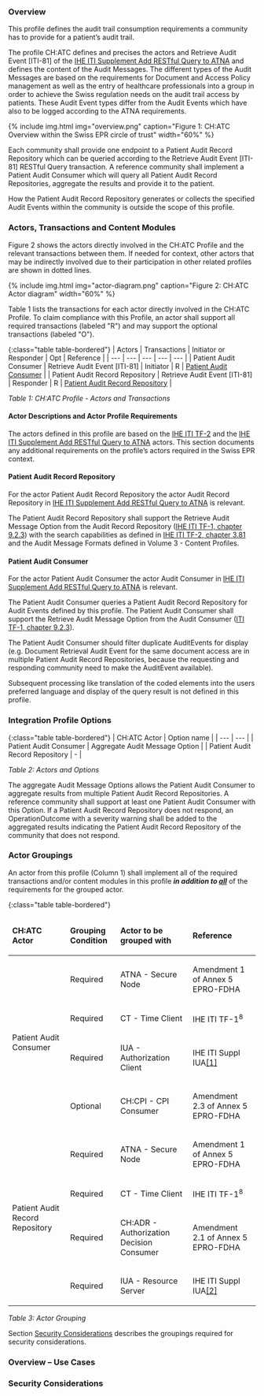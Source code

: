 ### Overview

This profile defines the audit trail consumption requirements a community has to provide for a patient’s audit trail.

The profile CH:ATC defines and precises the actors and Retrieve Audit Event [ITI-81] of the [IHE ITI Supplement Add RESTful Query to ATNA](https://www.ihe.net/uploadedFiles/Documents/ITI/IHE_ITI_Suppl_RESTful-ATNA_Rev3-4_TI_2023-08-04.pdf) and defines the content of the Audit Messages. The different types of the Audit Messages are based on the requirements for Document and Access Policy management as well as the entry of healthcare professionals into a group in order to achieve the Swiss regulation needs on the audit trail access by patients. These Audit Event types differ from the Audit Events which have also to be logged according to the ATNA requirements.

{% include img.html img="overview.png" caption="Figure 1: CH:ATC Overview within the Swiss EPR circle of trust" width="60%" %}

Each community shall provide one endpoint to a Patient Audit Record Repository which can be queried according to the Retrieve Audit Event [ITI-81] RESTful Query transaction. A reference community shall implement a Patient Audit Consumer which will query all Patient Audit Record Repositories, aggregate the results and provide it to the patient.

How the Patient Audit Record Repository generates or collects the specified Audit Events within the community is outside the scope of this profile.


### Actors, Transactions and Content Modules
Figure 2 shows the actors directly involved in the CH:ATC Profile and the relevant transactions between them. If needed for context, other actors that may be indirectly involved due to their participation in other related profiles are shown in dotted lines.

{% include img.html img="actor-diagram.png" caption="Figure 2: CH:ATC Actor diagram" width="60%" %}

Table 1 lists the transactions for each actor directly involved in the CH:ATC Profile. To claim compliance with this Profile, an actor shall support all required transactions (labeled "R") and may support the optional transactions (labeled "O").

{:class="table table-bordered"}
| Actors | Transactions | Initiator or Responder | Opt | Reference |
| --- | --- | --- | --- | --- |
| Patient Audit Consumer | Retrieve Audit Event [ITI-81] | Initiator | R | [Patient Audit Consumer](#patient-audit-consumer) |
| Patient Audit Record Repository | Retrieve Audit Event [ITI-81] | Responder | R | [Patient Audit Record Repository](#patient-audit-record-repository) |

_Table 1: CH:ATC Profile - Actors and Transactions_

#### Actor Descriptions and Actor Profile Requirements

The actors defined in this profile are based on the [IHE ITI TF-2](https://profiles.ihe.net/ITI/TF/Volume2/index.html) and the [IHE ITI Supplement Add RESTful Query to ATNA](https://www.ihe.net/uploadedFiles/Documents/ITI/IHE_ITI_Suppl_RESTful-ATNA_Rev3-4_TI_2023-08-04.pdf) actors. This section documents any additional requirements on the profile’s actors required in the Swiss EPR context.

#### Patient Audit Record Repository

For the actor Patient Audit Record Repository the actor Audit Record Repository in [IHE ITI Supplement Add RESTful Query to ATNA](https://www.ihe.net/uploadedFiles/Documents/ITI/IHE_ITI_Suppl_RESTful-ATNA_Rev3-4_TI_2023-08-04.pdf) is relevant.

The Patient Audit Record Repository shall support the Retrieve Audit Message Option from the Audit Record Repository ([IHE ITI TF-1, chapter 9.2.3](TODO)) with the search capabilities as defined in [IHE ITI TF-2, chapter 3.81](TODO) and the Audit Message Formats defined in Volume 3 - Content Profiles.

#### Patient Audit Consumer

For the actor Patient Audit Consumer the actor Audit Consumer in [IHE ITI Supplement Add RESTful Query to ATNA](https://www.ihe.net/uploadedFiles/Documents/ITI/IHE_ITI_Suppl_RESTful-ATNA_Rev3-4_TI_2023-08-04.pdf) is relevant.

The Patient Audit Consumer queries a Patient Audit Record Repository for Audit Events defined by this profile. The Patient Audit Consumer shall support the Retrieve Audit Message Option from the Audit Consumer ([ITI TF-1, chapter 9.2.3](TODO)).

The Patient Audit Consumer should filter duplicate AuditEvents for display (e.g. Document Retrieval Audit Event for the same document access are in multiple Patient Audit Record Repositories, because the requesting and responding community need to make the AuditEvent available).

Subsequent processing like translation of the coded elements into the users preferred language and display of the query result is not defined in this profile.


### Integration Profile Options

{:class="table table-bordered"}
| CH:ATC Actor | Option name |
| --- | --- |
| Patient Audit Consumer | Aggregate Audit Message Option |
| Patient Audit Record Repository | - |

_Table 2: Actors and Options_

The aggregate Audit Message Options allows the Patient Audit Consumer to aggregate results from multiple Patient Audit Record Repositories. A reference community shall support at least one Patient Audit Consumer with this Option. If a Patient Audit Record Repository does not respond, an OperationOutcome with a severity warning shall be added to the aggregated results indicating the Patient Audit Record Repository of the community that does not respond.


### Actor Groupings

An actor from this profile (Column 1) shall implement all of the required transactions and/or content modules in this profile <i><strong>in addition to <u>all</u></strong></i> of the requirements for the grouped actor.

{:class="table table-bordered"}
<table>
	<thead>
		<tr>
			<td>
				<p><strong>CH:ATC Actor</strong></p>
			</td>
			<td>
				<p><strong>Grouping Condition</strong></p>
			</td>
			<td>
				<p><strong>Actor to be grouped with</strong></p>
			</td>
			<td>
				<p><strong>Reference</strong></p>
			</td>
		</tr>
	</thead>
	<tbody>
		<tr>
			<td rowspan="4">
				<p>Patient Audit Consumer</p>
			</td>
			<td>
				<p>Required</p>
			</td>
			<td>
				<p>ATNA - Secure Node</p>
			</td>
			<td>
				<p>Amendment 1 of Annex 5 EPRO-FDHA</p>
			</td>
		</tr>
		<tr>
			<td>
				<p>Required</p>
			</td>
			<td>
				<p>CT - Time Client</p>
			</td>
			<td>
				<p>IHE ITI TF-1<sup>8</sup></p>
			</td>
		</tr>
		<tr>
			<td>
				<p>Required</p>
			</td>
			<td>
				<p>IUA - Authorization Client</p>
			</td>
			<td>
				<p>IHE ITI Suppl IUA<a href="#_ftn1" name="_ftnref1">[1]</a></p>
			</td>
		</tr>
		<tr>
			<td>
				<p>Optional</p>
			</td>
			<td>
				<p>CH:CPI - CPI Consumer</p>
			</td>
			<td>
				<p>Amendment 2.3 of Annex 5 EPRO-FDHA</p>
			</td>
		</tr>
		<tr>
			<td rowspan="4">
				<p>Patient Audit Record Repository</p>
			</td>
			<td>
				<p>Required</p>
			</td>
			<td>
				<p>ATNA - Secure Node</p>
			</td>
			<td>
				<p>Amendment 1 of Annex 5 EPRO-FDHA</p>
			</td>
		</tr>
		<tr>
			<td>
				<p>Required</p>
			</td>
			<td>
				<p>CT - Time Client</p>
			</td>
			<td>
				<p>IHE ITI TF-1<sup>8</sup></p>
			</td>
		</tr>
		<tr>
			<td>
				<p>Required</p>
			</td>
			<td>
				<p>CH:ADR - Authorization Decision Consumer</p>
			</td>
			<td>
				<p>Amendment 2.1 of Annex 5 EPRO-FDHA</p>
			</td>
		</tr>
		<tr>
			<td>
				<p>Required</p>
			</td>
			<td>
				<p>IUA - Resource Server</p>
			</td>
			<td>
				<p>IHE ITI Suppl IUA<a href="#_ftn2" name="_ftnref2">[2]</a></p>
			</td>
		</tr>
	</tbody>
</table>

_Table 3: Actor Grouping_

Section [Security Considerations](#security-considerations) describes the groupings required for security considerations.

### Overview – Use Cases

### Security Considerations

